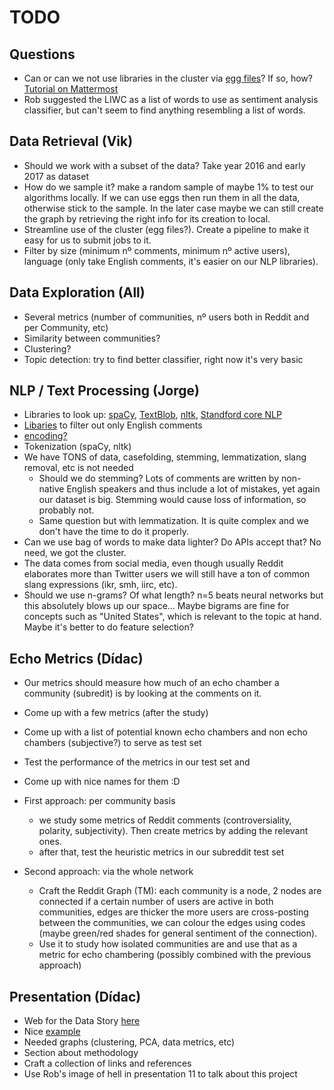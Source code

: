 # TODO

## Questions

- Can or can we not use libraries in the cluster via [egg files](https://stackoverflow.com/questions/2026395/how-to-create-python-egg-file)? If so, how? [Tutorial on Mattermost](https://mrtopf.de/en/a-small-introduction-to-python-eggs/)
- Rob suggested the LIWC as a list of words to use as sentiment analysis classifier, but can't seem to find anything resembling a list of words.

## Data Retrieval (Vik)

- Should we work with a subset of the data? Take year 2016 and early 2017 as dataset
- How do we sample it? make a random sample of maybe 1% to test our algorithms locally. If we can use eggs then run them in all the data, otherwise stick to the sample. In the later case maybe we can still create the graph by retrieving the right info for its creation to local.
- Streamline use of the cluster (egg files?). Create a pipeline to make it easy for us to submit jobs to it.
- Filter by size (minimum nº comments, minimum nº active users), language (only take English comments, it's easier on our NLP libraries).

## Data Exploration (All)

- Several metrics (number of communities, nº users both in Reddit and per Community, etc)
- Similarity between communities?
- Clustering?
- Topic detection: try to find better classifier, right now it's very basic

## NLP / Text Processing (Jorge)

- Libraries to look up: [spaCy](https://spacy.io/), [TextBlob](https://textblob.readthedocs.io/en/dev/), [nltk](https://www.nltk.org/), [Standford core NLP](https://stanfordnlp.github.io/CoreNLP/)
- [Libaries](https://github.com/shuyo/language-detection) to filter out only English comments
- [encoding?](https://www.reddit.com/r/redditdev/comments/178mk1/praw_encoding_question/)
- Tokenization (spaCy, nltk)
- We have TONS of data, casefolding, stemming, lemmatization, slang removal, etc is not needed
  - Should we do stemming? Lots of comments are written by non-native English speakers and thus include a lot of mistakes, yet again our dataset is big. Stemming would cause loss of information, so probably not.
  - Same question but with lemmatization. It is quite complex and we don't have the time to do it properly.
- Can we use bag of words to make data lighter? Do APIs accept that? No need, we got the cluster.
- The data comes from social media, even though usually Reddit elaborates more than Twitter users we will still have a ton of common slang expressions (ikr, smh, iirc, etc).
- Should we use n-grams? Of what length? n=5 beats neural networks but this absolutely blows up our space... Maybe bigrams are fine for concepts such as "United States", which is relevant to the topic at hand. Maybe it's better to do feature selection?

## Echo Metrics (Dídac)

- Our metrics should measure how much of an echo chamber a community (subredit) is by looking at the comments on it.
- Come up with a few metrics (after the study)
- Come up with a list of potential known echo chambers and non echo chambers (subjective?) to serve as test set
- Test the performance of the metrics in our test set and
- Come up with nice names for them :D

- First approach: per community basis
  - we study some metrics of Reddit comments (controversiality, polarity, subjectivity). Then create metrics by adding the relevant ones.
  - after that, test the heuristic metrics in our subreddit test set

- Second approach: via the whole network
  - Craft the Reddit Graph (TM): each community is a node, 2 nodes are connected if a certain number of users are active in both communities, edges are thicker the more users are cross-posting between the communities, we can colour the edges using codes (maybe green/red shades for general sentiment of the connection).
  - Use it to study how isolated communities are and use that as a metric for echo chambering (possibly combined with the previous approach)



## Presentation (Dídac)

- Web for the Data Story [here](https://project-echo-chamber.github.io/)
- Nice [example](https://dlab.epfl.ch/2017-08-30-of-sheep-and-beer/)
- Needed graphs (clustering, PCA, data metrics, etc)
- Section about methodology
- Craft a collection of links and references
- Use Rob's image of hell in presentation 11 to talk about this project
